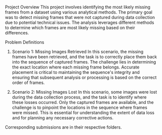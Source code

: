 Project Overview
This project involves identifying the most likely missing frames from a dataset using various analytical methods. The primary goal was to detect missing frames that were not captured during data collection due to potential technical issues. The analysis leverages different methods to determine which frames are most likely missing based on their differences.

Problem Definitions
1. Scenario 1: Missing Images Retrieved
In this scenario, the missing frames have been retrieved, and the task is to correctly place them back into the sequence of captured frames. The challenge lies in determining the exact location where each missing frame belongs. Accurate placement is critical to maintaining the sequence's integrity and ensuring that subsequent analysis or processing is based on the correct order of frames.

2. Scenario 2: Missing Images Lost
In this scenario, some images were lost during the data collection process, and the task is to identify where these losses occurred. Only the captured frames are available, and the challenge is to pinpoint the locations in the sequence where frames were missed. This is essential for understanding the extent of data loss and for planning any necessary corrective actions.

Corresponding submissions are in their respective folders.
